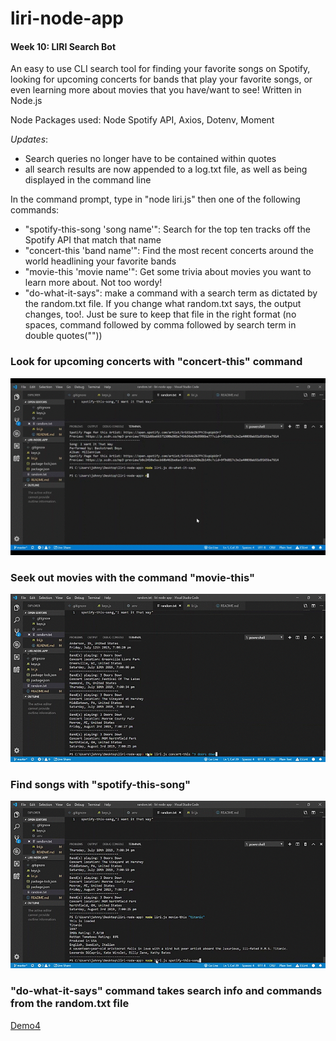 # liri-node-app
#### Week 10: LIRI Search Bot

An easy to use CLI search tool for finding your favorite songs on Spotify, looking for upcoming concerts for bands that play your favorite songs, or even learning more about movies that you have/want to see! Written in Node.js

Node Packages used: Node Spotify API, Axios, Dotenv, Moment

*Updates*: 
* Search queries no longer have to be contained within quotes
* all search results are now appended to a log.txt file, as well as being displayed in the command line

In the command prompt, type in "node liri.js" then one of the following commands:
* "spotify-this-song 'song name'": Search for the top ten tracks off the Spotify API that match that name
* "concert-this 'band name'": Find the most recent concerts around the world headlining your favorite bands
* "movie-this 'movie name'": Get some trivia about movies you want to learn more about. Not too wordy!
* "do-what-it-says": make a command with a search term as dictated by the random.txt file. If you change what random.txt says, the output changes, too!. Just be sure to keep that file in the right format (no spaces, command followed by comma followed by search term in double quotes(""))

### Look for upcoming concerts with "concert-this" command
![Demo1](LIRI-Bot_Demo.gif)

### Seek out movies with the command "movie-this"
![Demo2](LIRI-bot-demo-2.gif)

### Find songs with "spotify-this-song"
![Demo3](LIRI-bot-demo-3.gif)

### "do-what-it-says" command takes search info and commands from the random.txt file
[Demo4](LIRI-bot-demo-4.gif)